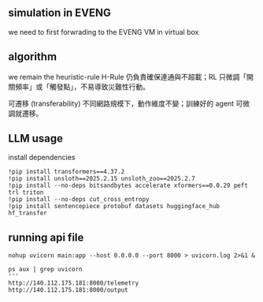## simulation in EVENG
we need to first forwrading to the EVENG VM in virtual box
## algorithm

we remain the heuristic-rule
H-Rule 仍負責確保連通與不超載；RL 只微調「開關頻率」或「觸發點」，不易導致災難性行動。

可遷移 (transferability)
不同網路規模下，動作維度不變；訓練好的 agent 可微調就遷移。

## LLM usage 
install dependencies 
```
!pip install transformers==4.37.2
!pip install unsloth==2025.2.15 unsloth_zoo==2025.2.7
!pip install --no-deps bitsandbytes accelerate xformers==0.0.29 peft trl triton
!pip install --no-deps cut_cross_entropy
!pip install sentencepiece protobuf datasets huggingface_hub hf_transfer
```

## running api file 
```
nohup uvicorn main:app --host 0.0.0.0 --port 8000 > uvicorn.log 2>&1 &
```
```
ps aux | grep uvicorn
'''
http://140.112.175.181:8000/telemetry
http://140.112.175.181:8000/output
